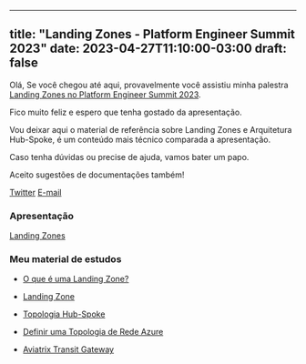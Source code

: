 
---
title: "Landing Zones - Platform Engineer Summit 2023"
date: 2023-04-27T11:10:00-03:00
draft: false
---

Olá, 
Se você chegou até aqui, provavelmente você assistiu minha palestra [Landing Zones no Platform Engineer Summit 2023]([https://devopsdays.org/events/2022-vitoria/program/will-oliveira](https://www.platformengineersummit.com/schedule)).

Fico muito feliz e espero que tenha gostado da apresentação.

Vou deixar aqui o material de referência sobre Landing Zones e Arquitetura Hub-Spoke, é um conteúdo mais técnico comparada a apresentação.

Caso tenha dúvidas ou precise de ajuda, vamos bater um papo.

Aceito sugestões de documentações também!

[Twitter](https://twitter.com/willepronto)
[E-mail](mailto:will.santos92@gmail.com)

### Apresentação
[Landing Zones](https://www.canva.com/design/DAFhMjOuhxs/VrzDg9Q4hbk0BknBiYLfsQ/edit?utm_content=DAFhMjOuhxs&utm_campaign=designshare&utm_medium=link2&utm_source=sharebutton)

### Meu material de estudos

- [O que é uma Landing Zone?](https://learn.microsoft.com/pt-br/azure/cloud-adoption-framework/ready/landing-zone/)

- [Landing Zone](https://blog.tivit.com/landing-zone-tivit) 

-  [Topologia Hub-Spoke](https://learn.microsoft.com/pt-br/azure/architecture/reference-architectures/hybrid-networking/hub-spoke?tabs=cli)

-  [Definir uma Topologia de Rede Azure](https://learn.microsoft.com/pt-br/azure/cloud-adoption-framework/ready/azure-best-practices/define-an-azure-network-topology)

-  [Aviatrix Transit Gateway](https://read.docs.aviatrix.com/HowTos/nextgentransit_for_azure.html)
